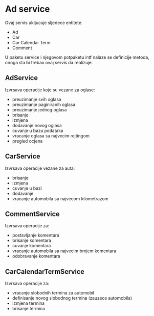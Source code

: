 # Ad service
Ovaj servis ukljucuje sljedece entitete: 

* Ad
* Car
* Car Calendar Term
* Comment

U paketu service i njegovom potpaketu intf nalaze se definicije metoda, onoga sta bi trebao ovaj servis da realizuje.

## AdService
Izvrsava operacije koje su vezane za oglase:
* preuzimanje svih oglasa
* preuzimanje paginiranih oglasa
* preuzimanje jednog oglasa
* brisanje 
* izmjena 
* dodavanje novog oglasa
* cuvanje u bazu podataka
* vracanje oglasa sa najvecim rejtingom
* pregled ocjena

## CarService 
Izvrsava operacije vezane za auta:
* brisanje
* izmjena
* cuvanje u bazi 
* dodavanje
* vracanje automobila sa najvecom kilometrazom

## CommentService
Izvrsava operacije za:
* postavljanje komentara
* brisanje komentara 
* cuvanje komentara
* vracanje automobila sa najvecim brojem komentara
* odobravanje komentara

## CarCalendarTermService
Izvrsava operacije za:
* vracanje slobodnih termina za automobil
* definisanje novog slobodnog termina (zauzece automobila)
* izmjena termina
* brisanje termina

